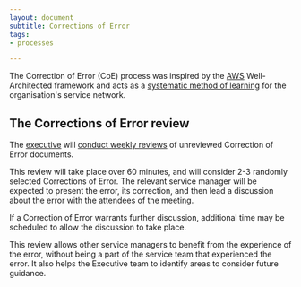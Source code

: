 ```yaml
---
layout: document
subtitle: Corrections of Error
tags:
- processes

---
```

The Correction of Error (CoE) process was inspired by the [AWS](https://wa.aws.amazon.com/wat.concept.coe.en.html) Well-Architected framework and acts as a [systematic method of learning](/doctrine#do-we-use-systematic-mechanisms-of-learning) for the organisation's service network.

## The Corrections of Error review

The [executive](/executive) will [conduct weekly reviews](/executive#review-correction-of-error-documents) of unreviewed Correction of Error documents.

This review will take place over 60 minutes, and will consider 2-3 randomly selected Corrections of Error. The relevant service manager will be expected to present the error, its correction, and then lead a discussion about the error with the attendees of the meeting. 

If a Correction of Error warrants further discussion, additional time may be scheduled to allow the discussion to take place.

This review allows other service managers to benefit from the experience of the error, without being a part of the service team that experienced the error. It also helps the Executive team to identify areas to consider future guidance.